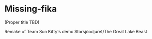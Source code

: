 # Missing-fika
(Proper title TBD) 


Remake of Team Sun Kitty's demo Storsjöodjuret/The Great Lake Beast
